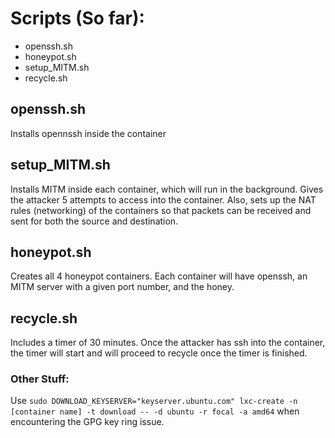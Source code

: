 # Scripts (So far): 
- openssh.sh
- honeypot.sh
- setup_MITM.sh
- recycle.sh

## openssh.sh
Installs opennssh inside the container 

## setup_MITM.sh
Installs MITM inside each container, which will run in the background. Gives the attacker 5 attempts to access into the container.
Also, sets up the NAT rules (networking) of the containers so that packets can be received and sent for both the source and destination.

## honeypot.sh
Creates all 4 honeypot containers. Each container will have openssh, an MITM server with a given port number, and the honey.

## recycle.sh
Includes a timer of 30 minutes. Once the attacker has ssh into the container, the timer will start and will proceed to recycle once the timer is finished. 

### Other Stuff:
Use `sudo DOWNLOAD_KEYSERVER="keyserver.ubuntu.com" lxc-create -n [container name] -t download -- -d ubuntu -r focal -a amd64` when encountering the GPG key ring issue.


